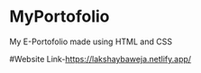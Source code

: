 # MyPortofolio
My E-Portofolio made using HTML and CSS

#Website Link-https://lakshaybaweja.netlify.app/
